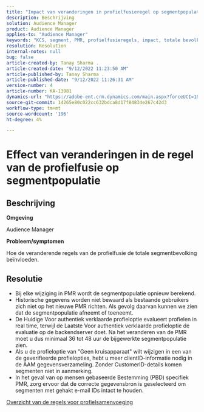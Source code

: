 ```yaml
---
title: "Impact van veranderingen in profielfusieregel op segmentpopulatie"
description: Beschrijving
solution: Audience Manager
product: Audience Manager
applies-to: "Audience Manager"
keywords: "KCS, segment, PMR, profielfusieregels, impact, totale bevolking, real-time bevolking, bevolking, verandering"
resolution: Resolution
internal-notes: null
bug: false
article-created-by: Tanay Sharma .
article-created-date: "9/12/2022 11:23:50 AM"
article-published-by: Tanay Sharma .
article-published-date: "9/12/2022 11:26:31 AM"
version-number: 4
article-number: KA-13981
dynamics-url: "https://adobe-ent.crm.dynamics.com/main.aspx?forceUCI=1&pagetype=entityrecord&etn=knowledgearticle&id=02c0eb5d-8d32-ed11-9db1-002248086735"
source-git-commit: 14265e80c022cc632bdca8d17f84834e267c42d3
workflow-type: tm+mt
source-wordcount: '196'
ht-degree: 4%

---
```


# Effect van veranderingen in de regel van de profielfusie op segmentpopulatie

## Beschrijving


<b>Omgeving</b>

Audience Manager



<b>Probleem/symptomen</b>

Hoe de veranderende regels van de profielfusie de totale segmentbevolking beïnvloeden.


## Resolutie


- Bij elke wijziging in PMR wordt de segmentpopulatie opnieuw berekend.
- Historische gegevens worden niet bewaard als bestaande gebruikers zich niet op het nieuwe PMR richten. Als gevolg daarvan kunnen we zien dat de segmentpopulatie afneemt of toeneemt.
- De Huidige Voor authentiek verklaarde profieloptie evalueert profielen in real time, terwijl de Laatste Voor authentiek verklaarde profieloptie de evaluatie op de backendserver doet. Na het veranderen van de PMR moet u dus minimaal 36 tot 48 uur de bijgewerkte segmentpopulatie zien.
- Als u de profieloptie van &quot;Geen kruisapparaat&quot; wilt wijzigen in een van de geverifieerde profielopties, hebt u meer clientID-informatie nodig in de AAM gegevensverzameling. Zonder CustomerID-details komen segmenten niet in aanmerking.
- In het geval van op mensen gebaseerde Bestemming (PBD) specifiek PMR, zorg ervoor dat de correcte gegevensbron is geselecteerd om segmenten met gehakt e-mail IDs intact te houden.




[Overzicht van de regels voor profielsamenvoeging](https://experienceleague.adobe.com/docs/audience-manager/user-guide/features/profile-merge-rules/merge-rules-overview.html?lang=en)
